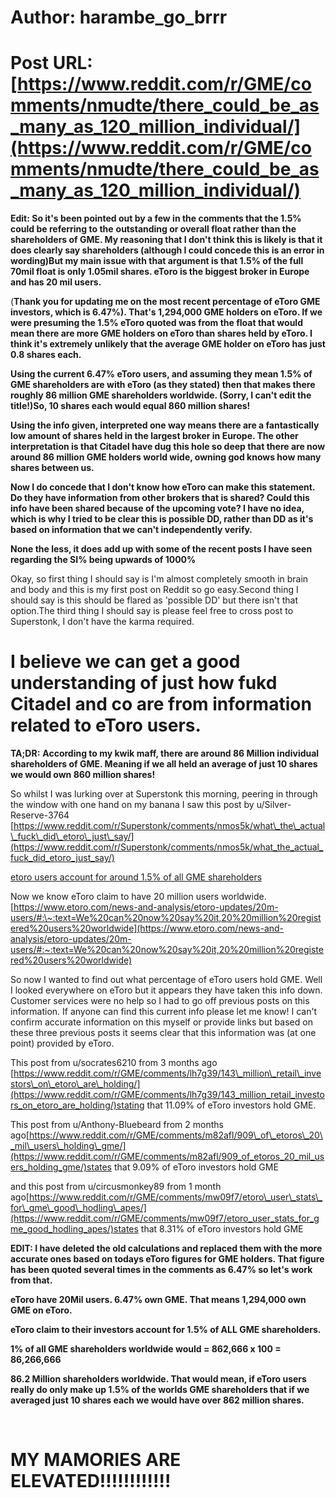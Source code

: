 # Author: harambe_go_brrr
# Post URL: [https://www.reddit.com/r/GME/comments/nmudte/there_could_be_as_many_as_120_million_individual/](https://www.reddit.com/r/GME/comments/nmudte/there_could_be_as_many_as_120_million_individual/)


**Edit: So it's been pointed out by a few in the comments that the 1.5% could be referring to the** **outstanding or overall float rather than the shareholders of GME. My reasoning that I don't think this is likely is that it does clearly say shareholders (although I could concede this is an error in wording)But my main issue with that argument is that 1.5% of the full 70mil float is only 1.05mil shares. eToro is the biggest broker in Europe and has 20 mil users.**

(**Thank you for updating me on the most recent percentage of eToro GME investors, which is 6.47%).  That's 1,294,000 GME holders on eToro. If we were presuming the 1.5% eToro quoted was from the float that would mean there are more GME holders on eToro than shares held by eToro. I think it's extremely unlikely that the average GME holder on eToro has just 0.8 shares each.**

**Using the current 6.47% eToro users, and assuming they mean 1.5% of GME shareholders are with eToro (as they stated) then that makes there roughly 86 million GME shareholders worldwide. (Sorry, I can't edit the title!)So, 10 shares each would equal 860 million shares!**

**Using the info given, interpreted one way means there are a fantastically low amount of shares held in the largest broker in Europe. The other interpretation is that Citadel have dug this hole so deep that there are now around 86 million GME holders world wide, owning god knows how many shares between us.**

**Now I do concede that I don't know how eToro can make this statement. Do they have information from other brokers that is shared? Could this info have been shared because of the upcoming vote?  I have no idea, which is why I tried to be clear this is possible DD, rather than DD as it's based on information that we can't independently verify.**

**None the less, it does add up with some of the recent posts I have seen regarding the SI% being upwards of 1000%**

Okay, so first thing I should say is I'm almost completely smooth in brain and body and this is my first post on Reddit so go easy.Second thing I should say is this should be flared as 'possible DD' but there isn't that option.The third thing I should say is please feel free to cross post to Superstonk, I don't have the karma required.

# I believe we can get a good understanding of just how fukd Citadel and co are from information related to eToro users.

**TA;DR:**  **According to my kwik maff, there are around 86 Million individual shareholders of GME. Meaning if we all held an average of just 10 shares we would own 860 million shares!**

So whilst I was lurking over at Superstonk this morning, peering in through the window with one hand on my banana I saw this post by  u/Silver-Reserve-3764  [https://www.reddit.com/r/Superstonk/comments/nmos5k/what\_the\_actual\_fuck\_did\_etoro\_just\_say/](https://www.reddit.com/r/Superstonk/comments/nmos5k/what_the_actual_fuck_did_etoro_just_say/)

[etoro users account for around 1.5&#37; of all GME shareholders](https://preview.redd.it/b8bctq3ott171.png?width=1920&format=png&auto=webp&s=40e8e211a329de952020b864d116989b25b6546b)

Now we know eToro claim to have 20 million users worldwide.[https://www.etoro.com/news-and-analysis/etoro-updates/20m-users/#:\~:text=We%20can%20now%20say%20it,20%20million%20registered%20users%20worldwide](https://www.etoro.com/news-and-analysis/etoro-updates/20m-users/#:~:text=We%20can%20now%20say%20it,20%20million%20registered%20users%20worldwide)

So now I wanted to find out what percentage of eToro users hold GME. Well I looked everywhere on eToro but it appears they have taken this info down. Customer services were no help so I had to go off previous posts on this information. If anyone can find this current info please let me know! I can't confirm accurate information on this myself or provide links but based on these three previous posts it seems clear that this information was (at one point) provided by eToro.

This post from  u/socrates6210  from 3 months ago [https://www.reddit.com/r/GME/comments/lh7g39/143\_million\_retail\_investors\_on\_etoro\_are\_holding/](https://www.reddit.com/r/GME/comments/lh7g39/143_million_retail_investors_on_etoro_are_holding/)stating that 11.09% of eToro investors hold GME.

This post from  u/Anthony-Bluebeard  from 2 months ago[https://www.reddit.com/r/GME/comments/m82afl/909\_of\_etoros\_20\_mil\_users\_holding\_gme/](https://www.reddit.com/r/GME/comments/m82afl/909_of_etoros_20_mil_users_holding_gme/)states that 9.09% of eToro investors hold GME

and this post from  u/circusmonkey89  from 1 month ago[https://www.reddit.com/r/GME/comments/mw09f7/etoro\_user\_stats\_for\_gme\_good\_hodling\_apes/](https://www.reddit.com/r/GME/comments/mw09f7/etoro_user_stats_for_gme_good_hodling_apes/)states that 8.31% of eToro investors hold GME

**EDIT: I have deleted the old calculations and replaced them with the more accurate ones based on todays eToro figures for GME holders. That figure has been quoted several times in the comments as 6.47% so let's work from that.**

**eToro have 20Mil users. 6.47% own GME. That means 1,294,000 own GME on eToro.**

**eToro claim to their investors account for 1.5% of ALL GME shareholders.**

**1% of all GME shareholders worldwide would = 862,666 x 100 = 86,266,666**

**86.2 Million shareholders worldwide. That would mean, if eToro users really do only make up 1.5% of the worlds GME shareholders that if we averaged just 10 shares each we would have over 862 million shares.**

&#x200B;

# MY MAMORIES ARE ELEVATED!!!!!!!!!!!!